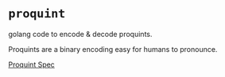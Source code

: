 # `proquint`

golang code to encode & decode proquints.

Proquints are a binary encoding easy for humans to pronounce.

[Proquint Spec](https://arxiv.org/html/0901.4016)
